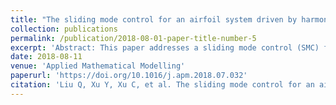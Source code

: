 ```yaml
---
title: "The sliding mode control for an airfoil system driven by harmonic and colored Gaussian noise excitations"
collection: publications
permalink: /publication/2018-08-01-paper-title-number-5
excerpt: 'Abstract: This paper addresses a sliding mode control (SMC) for an airfoil model excited by a combination of harmonic force and colored Gaussian noise. Firstly, to reveal effects of random factors, the airfoil model with colored Gaussian noise is established. Next, via a perturbation technique and the stochastic averaging method, an analytical expression for the time-averaging mean square response is derived, which agrees well with results by Monte Carlo simulations. Additionally, we uncover that colored noise can induce a stochastic jump phenomenon, which can cause a catastrophic structural failure of the airfoil or even a disintegration of the aircraft. Subsequently, the SMC strategy is employed to design an effective controller for suppressing such a jump phenomenon of the stochastic airfoil system. In the case of the proposed stochastic airfoil system, we introduce concepts of ultimately reachability with an arbitrary small bound and a mean square practical stability to realize the reachability of the sliding mode and the stability of the system state. Finally, several numerical results are presented to demonstrate the effectiveness of the proposed SMC algorithm. We show that the jump phenomenon can be suppressed efficiently to avoid a catastrophic failure of the wing structure due to large deformation/deflection, and the energy cost is discussed to analyze the SMC approach.'
date: 2018-08-11
venue: 'Applied Mathematical Modelling'
paperurl: 'https://doi.org/10.1016/j.apm.2018.07.032'
citation: 'Liu Q, Xu Y, Xu C, et al. The sliding mode control for an airfoil system driven by harmonic and colored Gaussian noise excitations[J]. Applied Mathematical Modelling, 2018, 64: 249-264.'
---
```

